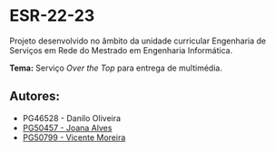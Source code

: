 # ESR-22-23

Projeto desenvolvido no âmbito da unidade curricular Engenharia de Serviços em Rede do Mestrado em Engenharia Informática.

**Tema:** Serviço *Over the Top* para entrega de multimédia.

## **Autores:**
- PG46528 - Danilo Oliveira
- [PG50457 - Joana Alves](https://github.com/marshaia)
- [PG50799 - Vicente Moreira](https://github.com/VicShadow)